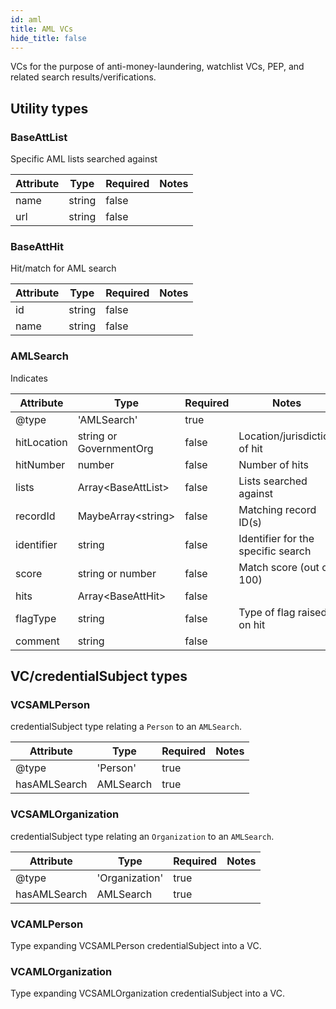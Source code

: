 ```yaml
---
id: aml
title: AML VCs
hide_title: false
---
```


VCs for the purpose of anti-money-laundering, watchlist VCs, PEP, and related search results/verifications.

## Utility types

### BaseAttList

Specific AML lists searched against

| Attribute | Type | Required | Notes |
| ---       | ---   | ---       | --- |
| name |  string | false |  |
| url |  string | false |  |

### BaseAttHit

Hit/match for AML search

| Attribute | Type | Required | Notes |
| ---       | ---   | ---       | --- |
| id |  string | false |  |
| name |  string | false |  |

### AMLSearch

Indicates 

| Attribute | Type | Required | Notes |
| ---       | ---   | ---       | --- |
| @type |  'AMLSearch' | true |  |
| hitLocation |  string or GovernmentOrg | false | Location/jurisdiction of hit |
| hitNumber |  number | false | Number of hits |
| lists |  Array&lt;BaseAttList&gt; | false | Lists searched against  |
| recordId | MaybeArray&lt;string&gt; | false | Matching record ID(s) |
| identifier |  string | false | Identifier for the specific search |
| score |  string or number | false | Match score (out of 100) |
| hits |  Array&lt;BaseAttHit&gt; | false |  |
| flagType |  string | false | Type of flag raised on hit |
| comment |  string | false |  |

## VC/credentialSubject types

### VCSAMLPerson

credentialSubject type relating a `Person` to an `AMLSearch`.

| Attribute | Type | Required | Notes |
| ---       | ---   | ---       | --- |
| @type |  'Person' | true |  |
| hasAMLSearch |  AMLSearch | true |  |

### VCSAMLOrganization

credentialSubject type relating an `Organization` to an `AMLSearch`.

| Attribute | Type | Required | Notes |
| ---       | ---   | ---       | --- |
| @type |  'Organization' | true |  |
| hasAMLSearch |  AMLSearch | true |  |

### VCAMLPerson

Type expanding VCSAMLPerson credentialSubject into a VC.

### VCAMLOrganization

Type expanding VCSAMLOrganization credentialSubject into a VC.

